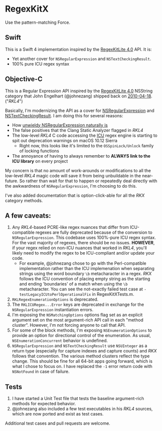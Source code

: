# RegexKitX

Use the pattern-matching Force.

## Swift

This is a Swift 4 implementation inspired by the [RegexKitLite 4.0](http://regexkit.sourceforge.net/#RegexKitLite) API. It is:

- Yet another cover for `NSRegularExpression` and `NSTextCheckingResult`.
- 100% pure ICU regex syntax

## Objective-C

This is a Regular Expression API inspired by the [RegexKitLite 4.0](http://regexkit.sourceforge.net/#RegexKitLite) NSString category that John Engelhart (@johnezang) shipped back on [2010-04-18](http://regexkit.sourceforge.net/RegexKitLite/index.html#ReleaseInformation_40). ("*RKL4*")

Basically, I'm modernizing the API as a cover for [NSRegularExpression](https://developer.apple.com/documentation/foundation/nsregularexpression) and [NSTextCheckingResult](https://developer.apple.com/documentation/foundation/nstextcheckingresult). I am doing this for several reasons:

- How [unwieldy NSRegularExpression naturally is](http://nshipster.com/nsregularexpression/)
- The false positives that the Clang Static Analyzer flagged in *RKL4*
- The low-level *RKL4* C code accessing the [ICU](http://site.icu-project.org/) regex engine is starting to spit out deprecation warnings on macOS 10.12 Sierra
    - Right now, this looks like it's limited to the `OSSpinLock/Unlock` family of locking functions
- The annoyance of having to always remember to **ALWAYS link to the ICU library** on every project

My concern is that no amount of work-arounds or modifications to all the low-level *RKL4* magic code will save it from being unbuildable in the near-future. So rather than wait for that to happen or repeatedly deal directly with the awkwardness of `NSRegularExpression`, I'm choosing to do this.

I've also added documentation that is option-click-able for all the *RKX* category methods.

## A few caveats:

1. Any *RKL4*-based PCRE-like regex nuances that differ from ICU-compatible regexes are fully deprecated because of the conversion to `NSRegularExpression`. This codebase uses 100%-pure ICU regex syntax. For the vast majority of regexes, there should be no issues. **HOWEVER**, if your regex relied on non-ICU nuances that worked in *RKL4*, you'll likely need to modify the regex to be ICU-compliant and/or update your code.
    - For example, @johnezang chose to go with the Perl-compatible implementation rather than the ICU implemenation when separating strings using the word boundary `\b` metacharacter in a regex. *RKX* follows the ICU convention of placing empty string as the starting and ending 'boundaries' of a match when using the `\b` metacharacter. You can see the not-exactly failed test case at `-testLegacyICUtoPerlOperationalFix` in RegexKitXTests.m.
1. `RKLRegexEnumerationOptions` is deprecated.
1. The `RKLICURegex...Error` keys are deprecated in exchange for the `NSRegularExpression` instantiation errors.
1. I'm exposing the `NSMatchingOptions` options flag set as an explicit argument set on the most argument-rich API call in each "method cluster". However, I'm not forcing anyone to call that API.
1. For some of the block methods, I'm exposing `NSEnumerationOptions` to provide an option for directional control of the enumeration. As usual, `NSEnumerationConcurrent` behavior is undefined.
1. `NSRegularExpression` and `NSTextCheckingResult` use `NSUInteger` as a return type (especially for capture indexes and capture counts) and *RKX* follows that convention. The various method clusters reflect the type change. This should be fine for all 64-bit apps going forward, which is what I chose to focus on. I have replaced the `-1` error return code with `NSNotFound` in case of failure.

## Tests

1. I have started a Unit Test file that tests the baseline argument-rich methods for expected behavior.
1. @johnezang also included a few test executables in his *RKL4* sources, which are now ported and exist as test cases.

Additional test cases and pull requests are welcome.

